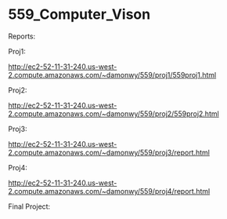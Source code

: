 # 559_Computer_Vison

Reports:

Proj1:

  http://ec2-52-11-31-240.us-west-2.compute.amazonaws.com/~damonwy/559/proj1/559proj1.html

Proj2:

  http://ec2-52-11-31-240.us-west-2.compute.amazonaws.com/~damonwy/559/proj2/559proj2.html

Proj3:

  http://ec2-52-11-31-240.us-west-2.compute.amazonaws.com/~damonwy/559/proj3/report.html

Proj4:

  http://ec2-52-11-31-240.us-west-2.compute.amazonaws.com/~damonwy/559/proj4/report.html


  Final Project:

